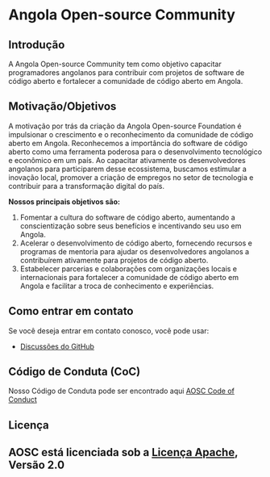 # Angola Open-source Community

## Introdução

A Angola Open-source Community tem como objetivo capacitar programadores angolanos para contribuir com projetos de software de código aberto e fortalecer a comunidade de código aberto em Angola.

## Motivação/Objetivos

A motivação por trás da criação da Angola Open-source Foundation é impulsionar o crescimento e o reconhecimento da comunidade de código aberto em Angola. Reconhecemos a importância do software de código aberto como uma ferramenta poderosa para o desenvolvimento tecnológico e econômico em um país. Ao capacitar ativamente os desenvolvedores angolanos para participarem desse ecossistema, buscamos estimular a inovação local, promover a criação de empregos no setor de tecnologia e contribuir para a transformação digital do país.

**Nossos principais objetivos são:**

1. Fomentar a cultura do software de código aberto, aumentando a conscientização sobre seus benefícios e incentivando seu uso em Angola.
2. Acelerar o desenvolvimento de código aberto, fornecendo recursos e programas de mentoria para ajudar os desenvolvedores angolanos a contribuírem ativamente para projetos de código aberto.
3. Estabelecer parcerias e colaborações com organizações locais e internacionais para fortalecer a comunidade de código aberto em Angola e facilitar a troca de conhecimento e experiências.

## Como entrar em contato

Se você deseja entrar em contato conosco, você pode usar:

* [Discussões do GitHub](https://github.com/orgs/angolaosc/discussions)

## Código de Conduta (CoC)

Nosso Código de Conduta pode ser encontrado aqui [AOSC Code of Conduct](https://github.com/angolaosc/.github/blob/main/CODE_OF_CONDUCT.md)

## Licença

AOSC está licenciada sob a [Licença Apache](https://github.com/strimzi/.github/blob/main/LICENSE), Versão 2.0
---
